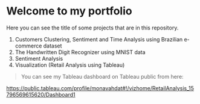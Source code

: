# Welcome to my portfolio
Here you can see the title of some projects that are in this repository. 
1. Customers Clustering, Sentiment and Time Analysis using Brazilian e-commerce dataset
2. The Handwritten Digit Recognizer using MNIST data
3. Sentiment Analysis
4. Visualization (Retail Analysis using Tableau)
> You can see my Tableau dashboard on Tableau public from here:

https://public.tableau.com/profile/monavahdat#!/vizhome/RetailAnalysis_15796569615620/Dashboard1
